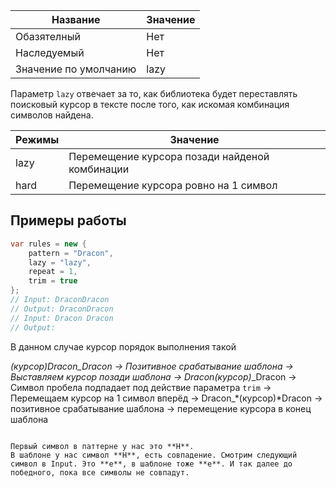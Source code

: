 | Название | Значение |
|---|---|
| Обазятелный | Нет |
| Наследуемый | Нет |
| Значение по умолчанию | lazy |

Параметр `lazy` отвечает за то, как библиотека будет переставлять поисковый курсор в тексте после того, как искомая комбинация символов найдена.

| Режимы | Значение |
|---|---|
| lazy | Перемещение курсора позади найденой комбинации |
| hard | Перемещение курсора ровно на 1 символ |

## Примеры работы

```csharp
var rules = new { 
    pattern = "Dracon",
	lazy = "lazy",
	repeat = 1,
	trim = true
};
// Input: DraconDracon
// Output: DraconDracon
// Input: Dracon Dracon
// Output:
```

В данном случае курсор порядок выполнения такой

*(курсор)*Dracon\_Dracon -> Позитивное срабатывание шаблона -> Выставляем курсор позади шаблона -> Dracon*(курсор)*\_Dracon -> Символ пробела подпадает под действие параметра `trim` -> Перемещаем курсор на 1 символ вперёд  -> Dracon\_*(курсор)*Dracon -> позитивное срабатывание шаблона -> перемещение курсора в конец шаблона

```text

Первый символ в паттерне у нас это **H**.
В шаблоне у нас символ **H**, есть совпадение. Смотрим следующий символ в Input. Это **e**, в шаблоне тоже **e**. И так далее до победного, пока все символы не совпадут. 
```